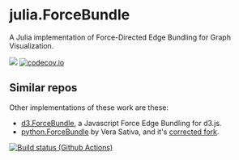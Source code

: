 # julia.ForceBundle
A Julia implementation of Force-Directed Edge Bundling for Graph Visualization. 

[![][badge-docs]][docs-url] [![codecov.io][codecov-badge]][codecov-url] <!--[![][badge-changelog]][changelog-url]-->

## Similar repos 
Other implementations of these work are these: 
- [d3.ForceBundle](https://github.com/upphiminn/d3.ForceBundle), a Javascript Force Edge Bundling for d3.js.
- [python.ForceBundle]() by Vera Sativa, and it's [corrected fork](https://github.com/tabitaCatalan/python.ForceBundle/tree/tabita_practica). 


[docs-url]: https://tabitacatalan.github.io/julia.ForceBundle/dev/index.html
<!--[badge-docs]: https://img.shields.io/static/v1?label=docs&message=last%20release&color=informational&style=flat-square -->
[badge-docs]: https://img.shields.io/static/v1?label=docs&message=dev&color=informational&style=flat-square 

[codecov-badge]: http://codecov.io/github/tabitaCatalan/julia.ForceBundle/coverage.svg?branch=master 
[codecov-url]: http://codecov.io/github/tabitaCatalan/julia.ForceBundle?branch=master

[![Build status (Github Actions)](https://github.com/tabitaCatalan/julia.ForceBundle/workflows/CI/badge.svg)](https://github.com/tabitaCatalan/julia.ForceBundle/actions)
